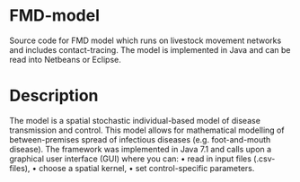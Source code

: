 # FMD-model
Source code for FMD model which runs on livestock movement networks and includes contact-tracing.
The model is implemented in Java and can be read into Netbeans or Eclipse.

# Description
The model is a spatial stochastic individual-based model of disease transmission and control. This model allows for mathematical modelling of between-premises spread of infectious diseases (e.g. foot-and-mouth disease). The framework was implemented in Java 7.1 and calls upon a graphical user interface (GUI) where you can:
    •	read in input files (.csv-files), 
    •	choose a spatial kernel, 
    •	set control-specific parameters.
